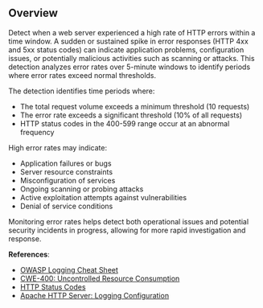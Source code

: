 ## Overview

Detect when a web server experienced a high rate of HTTP errors within a time window. A sudden or sustained spike in error responses (HTTP 4xx and 5xx status codes) can indicate application problems, configuration issues, or potentially malicious activities such as scanning or attacks. This detection analyzes error rates over 5-minute windows to identify periods where error rates exceed normal thresholds.

The detection identifies time periods where:
- The total request volume exceeds a minimum threshold (10 requests)
- The error rate exceeds a significant threshold (10% of all requests)
- HTTP status codes in the 400-599 range occur at an abnormal frequency

High error rates may indicate:
- Application failures or bugs
- Server resource constraints
- Misconfiguration of services
- Ongoing scanning or probing attacks
- Active exploitation attempts against vulnerabilities
- Denial of service conditions

Monitoring error rates helps detect both operational issues and potential security incidents in progress, allowing for more rapid investigation and response.

**References**:
- [OWASP Logging Cheat Sheet](https://cheatsheetseries.owasp.org/cheatsheets/Logging_Cheat_Sheet.html)
- [CWE-400: Uncontrolled Resource Consumption](https://cwe.mitre.org/data/definitions/400.html)
- [HTTP Status Codes](https://developer.mozilla.org/en-US/docs/Web/HTTP/Status)
- [Apache HTTP Server: Logging Configuration](https://httpd.apache.org/docs/2.4/logs.html) 